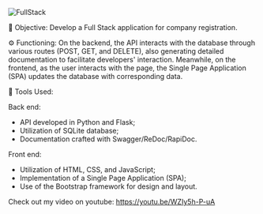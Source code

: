![FullStack](https://github.com/mariaclarasimoes/projeto_FullStack_EN/assets/132612073/b9fa8eed-d6e0-427a-9626-ad041519d493)

🎯 Objective: Develop a Full Stack application for company registration. <br>

⚙ Functioning: On the backend, the API interacts with the database through various routes (POST, GET, and DELETE), also generating detailed documentation to facilitate developers' interaction. Meanwhile, on the frontend, as the user interacts with the page, the Single Page Application (SPA) updates the database with corresponding data. <br>

🔧 Tools Used: <br>

Back end:
- API developed in Python and Flask; <br>
- Utilization of SQLite database; <br>
- Documentation crafted with Swagger/ReDoc/RapiDoc. <br>

Front end: <br>
- Utilization of HTML, CSS, and JavaScript; <br>
- Implementation of a Single Page Application (SPA); <br>
- Use of the Bootstrap framework for design and layout. <br>

Check out my video on youtube: https://youtu.be/WZIy5h-P-uA

